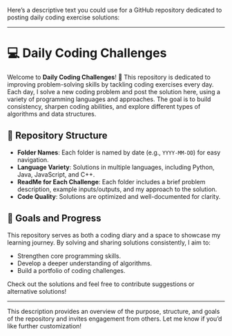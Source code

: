 Here’s a descriptive text you could use for a GitHub repository dedicated to posting daily coding exercise solutions:

---

# 💻 Daily Coding Challenges

Welcome to **Daily Coding Challenges**! 🌟 This repository is dedicated to improving problem-solving skills by tackling coding exercises every day. Each day, I solve a new coding problem and post the solution here, using a variety of programming languages and approaches. The goal is to build consistency, sharpen coding abilities, and explore different types of algorithms and data structures.

## 📂 Repository Structure

- **Folder Names**: Each folder is named by date (e.g., `YYYY-MM-DD`) for easy navigation.
- **Language Variety**: Solutions in multiple languages, including Python, Java, JavaScript, and C++.
- **ReadMe for Each Challenge**: Each folder includes a brief problem description, example inputs/outputs, and my approach to the solution.
- **Code Quality**: Solutions are optimized and well-documented for clarity.

## 🌱 Goals and Progress

This repository serves as both a coding diary and a space to showcase my learning journey. By solving and sharing solutions consistently, I aim to:
- Strengthen core programming skills.
- Develop a deeper understanding of algorithms.
- Build a portfolio of coding challenges.

Check out the solutions and feel free to contribute suggestions or alternative solutions!

--- 

This description provides an overview of the purpose, structure, and goals of the repository and invites engagement from others. Let me know if you’d like further customization!
